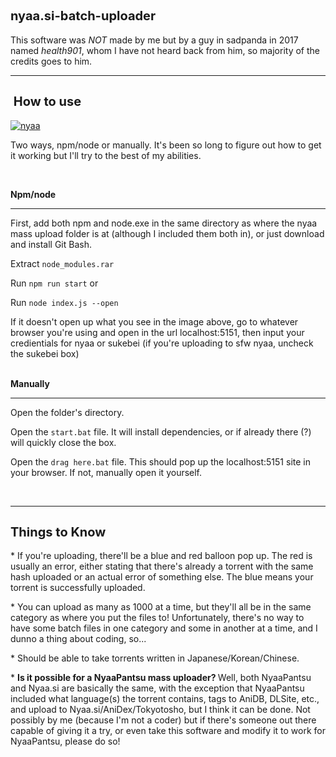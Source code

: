 <h2 id="mcetoc_1e96777jj0">
	<span style="font-size: 20px;"><strong>nyaa.si-batch-uploader</strong></span><br />

</h2>

<p>
	<span style="font-size: 14px;">This software was <em>NOT</em> made by me but by a guy in sadpanda in 2017 named <em>health901</em>, whom I have not heard back from him, so majority of the credits goes to him.</span>
</p>

<hr />
<h2>
	<strong><span style="font-size: 20px;">&nbsp;How to use</span></strong>
</h2>

<p>
	<a href="https://ibb.co/c3sd3RX"><img alt="nyaa" border="0" src="https://i.ibb.co/dMHyMXJ/nyaa.png" /></a>
</p>

<p>
	<span style="font-size: 14px;">Two ways, npm/node or manually. It&#39;s been so long to figure out how to get it working but I&#39;ll try to the best of my abilities.</span>
</p>

<p>
	&nbsp;
</p>

<p>
	<strong><span style="font-size: 14px;">Npm/node</span></strong>
</p>

<hr />
<p>
	First, add both npm and node.exe in the same directory as where the nyaa mass upload folder is at (although I included them both in), or just download and install Git Bash.
</p>

<p>
	Extract <code>node_modules.rar</code>
</p>

<p>
	Run <code>npm run start</code> or
</p>

<p>
	Run&nbsp;<code>node index.js --open</code>
</p>

<p>
	If it doesn&#39;t open up what you see in the image above, go to whatever browser you&#39;re using and open in the url localhost:5151, then input your credientials for nyaa or sukebei (if you&#39;re uploading to sfw nyaa, uncheck the sukebei box)<br />
	&nbsp;
</p>

<p>
	<strong><span style="font-size: 14px;">Manually</span></strong>
</p>

<hr />
<p>
	Open the folder&#39;s directory.
</p>

<p>
	Open the <code>start.bat</code> file. It will install dependencies, or if already there (?) will quickly close the box.
</p>

<p>
	Open the <code>drag here.bat</code> file. This should pop up the localhost:5151 site in your browser. If not, manually open it yourself.
</p>

<p>
	&nbsp;
</p>

<hr />
<h2>
	<strong><span style="font-size:20px;">Things to Know</span></strong>
</h2>

<p>
	* If you&#39;re uploading, there&#39;ll be a blue and red balloon pop up. The red is usually an error, either stating that there&#39;s already a torrent with the same hash uploaded or an actual error of something else. The blue means your torrent is successfully uploaded.
</p>

<p>
	* You can upload as many as 1000 at a time, but they&#39;ll all be in the same category as where you put the files to! Unfortunately, there&#39;s no way to have some batch files in one category and some in another at a time, and I dunno a thing about coding, so...
</p>

<p>
	* Should be able to take torrents written in Japanese/Korean/Chinese.
</p>

<p>
	* <strong>Is it possible for a NyaaPantsu mass uploader? </strong>Well, both NyaaPantsu and Nyaa.si are basically the same, with the exception that NyaaPantsu included what language(s) the torrent contains, tags to AniDB, DLSite, etc., and upload to Nyaa.si/AniDex/Tokyotosho, but I think it can be done. Not possibly by me (because I&#39;m not a coder) but if there&#39;s someone out there capable of giving it a try, or even take this software and modify it to work for NyaaPantsu, please do so!
</p>
